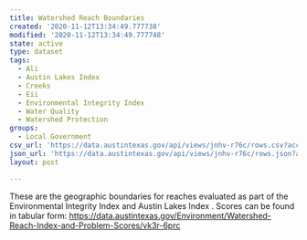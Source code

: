 ```yaml
---
title: Watershed Reach Boundaries
created: '2020-11-12T13:34:49.777738'
modified: '2020-11-12T13:34:49.777748'
state: active
type: dataset
tags:
  - Ali
  - Austin Lakes Index
  - Creeks
  - Eii
  - Environmental Integrity Index
  - Water Quality
  - Watershed Protection
groups:
  - Local Government
csv_url: 'https://data.austintexas.gov/api/views/jnhv-r76c/rows.csv?accessType=DOWNLOAD'
json_url: 'https://data.austintexas.gov/api/views/jnhv-r76c/rows.json?accessType=DOWNLOAD'
layout: post

---
```

These are the geographic boundaries for reaches evaluated as part of the Environmental Integrity Index and Austin Lakes Index . Scores can be found in tabular form: https://data.austintexas.gov/Environment/Watershed-Reach-Index-and-Problem-Scores/vk3r-6prc
